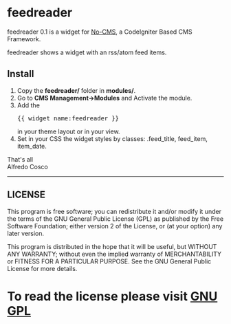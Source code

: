 # feedreader

feedreader 0.1 is a widget for [No-CMS](https://github.com/goFrendiAsgard/No-CMS), a CodeIgniter Based CMS Framework.

feedreader shows a widget with an rss/atom feed items.

## Install
1) Copy the <b>feedreader/</b> folder in <b>modules/</b>.<br>
2) Go to <b>CMS Management->Modules</b> and Activate the module.<br>
3) Add the <pre>{{ widget_name:feedreader }}</pre> in your theme layout or in your view.<br>
4) Set in your CSS the widget styles by classes: .feed_title, feed_item, item_date.<br>

That's all<br>
Alfredo Cosco

----------------------------------------------------------------------
## LICENSE

 This program is free software; you can redistribute it and/or
 modify it under the terms of the GNU General Public License (GPL)
 as published by the Free Software Foundation; either version 2
 of the License, or (at your option) any later version.

 This program is distributed in the hope that it will be useful,
 but WITHOUT ANY WARRANTY; without even the implied warranty of
 MERCHANTABILITY or FITNESS FOR A PARTICULAR PURPOSE. See the
 GNU General Public License for more details.

 To read the license please visit [GNU GPL](http://www.gnu.org/copyleft/gpl.html)
======================================================================